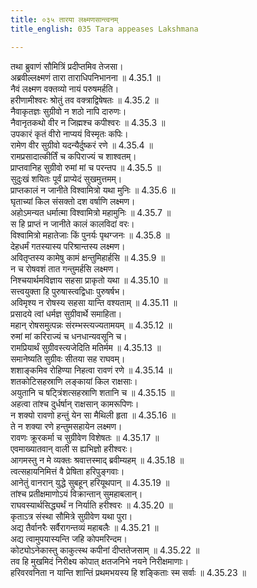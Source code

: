 ```yaml
---
title: ०३५ तारया लक्ष्मणसान्त्वनम्
title_english: 035 Tara appeases Lakshmana

---
```

<div class="audioEmbed"  caption="श्रीराम-हरिसीताराममूर्ति-घनपाठिभ्यां वचनम्" src="https://archive.org/download/Ramayana-recitation-Sriram-harisItArAmamUrti-Ghanapaati-v2/Kanda_4/Kanda_4_KSK-035-Tharaya_Lakshmana_Santhvanam.mp3"></div>

  
तथा ब्रुवाणं सौमित्रिं प्रदीप्तमिव तेजसा।  
अब्रवील्लक्ष्मणं तारा ताराधिपनिभानना ॥ 4.35.1 ॥   
नैवं लक्ष्मण वक्तव्यो नायं परुषमर्हति।  
हरीणामीश्वरः श्रोतुं तव वक्त्राद्विषेषतः ॥ 4.35.2 ॥   
नैवाकृतज्ञः सुग्रीवो न शठो नापि दारुणः।  
नैवानृतकथो वीर न जिह्मश्च कपीश्वरः ॥ 4.35.3 ॥   
उपकारं कृतं वीरो नाप्ययं विस्मृतः कपिः।  
रामेण वीर सुग्रीवो यदन्यैर्दुष्करं रणे ॥ 4.35.4 ॥   
रामप्रसादात्कीर्तिं च कपिराज्यं च शाश्वतम्।  
प्राप्तवानिह सुग्रीवो रुमां मां च परन्तप ॥ 4.35.5 ॥   
सुदुःखं शयितः पूर्वं प्राप्येदं सुखमुत्तमम्।  
प्राप्तकालं न जानीते विश्वामित्रो यथा मुनिः ॥ 4.35.6 ॥   
घृताच्यां किल संसक्तो दश वर्षाणि लक्ष्मण।  
अहोऽमन्यत धर्मात्मा विश्वामित्रो महामुनिः ॥ 4.35.7 ॥   
स हि प्राप्तं न जानीते कालं कालविदां वरः।  
विश्वामित्रो महातेजाः किं पुनर्यः पृथग्जनः ॥ 4.35.8 ॥   
देहधर्मं गतस्यास्य परिश्रान्तस्य लक्ष्मण।  
अवितृप्तस्य कामेषु कामं क्षन्तुमिहार्हसि ॥ 4.35.9 ॥   
न च रोषवशं तात गन्तुमर्हसि लक्ष्मण।  
निश्चयार्थमविज्ञाय सहसा प्राकृतो यथा ॥ 4.35.10 ॥   
सत्त्वयुक्ता हि पुरुषास्त्वद्विधाः पुरुषर्षभ।  
अविमृश्य न रोषस्य सहसा यान्ति वश्यताम् ॥ 4.35.11 ॥   
प्रसादये त्वां धर्मज्ञ सुग्रीवार्थे समाहिता।  
महान् रोषसमुत्पन्नः संरम्भस्त्यज्यतामयम् ॥ 4.35.12 ॥   
रुमां मां करिराज्यं च धनधान्यवसूनि च।  
रामप्रियार्थं सुग्रीवस्त्यजेदिति मतिर्मम ॥ 4.35.13 ॥   
समानेष्यति सुग्रीवः सीतया सह राघवम्।  
शशाङ्कमिव रोहिण्या निहत्वा रावणं रणे ॥ 4.35.14 ॥   
शतकोटिसहस्राणि लङ्कायां किल राक्षसाः।  
अयुतानि च षट्त्रिंशत्सहस्राणि शतानि च ॥ 4.35.15 ॥   
अहत्वा तांश्च दुर्धर्षान् राक्षसान् कामरूपिणः।  
न शक्यो रावणो हन्तुं येन सा मैथिली हृता ॥ 4.35.16 ॥   
ते न शक्या रणे हन्तुमसहायेन लक्ष्मण।  
रावणः क्रूरकर्मा च सुग्रीवेण विशेषतः ॥ 4.35.17 ॥   
एवमाख्यातवान् वाली स ह्यभिज्ञो हरीश्वरः।  
आगमस्तु न मे व्यक्तः श्रवात्तस्माद् ब्रवीम्यहम् ॥ 4.35.18 ॥   
त्वत्सहायनिमित्तं वै प्रेषिता हरिपुङ्गवाः।  
आनेतुं वानरान् युद्धे सुबहून् हरियूथपान् ॥ 4.35.19 ॥   
तांश्च प्रतीक्षमाणोऽयं विक्रान्तान् सुमहाबलान्।  
राघवस्यार्थसिद्ध्यर्थं न निर्याति हरीश्वरः ॥ 4.35.20 ॥   
कृताऽत्र संस्था सौमित्रे सुग्रीवेण यथा पुरा।  
अद्य तैर्वानरैः सर्वैरागन्तव्यं महाबलैः ॥ 4.35.21 ॥   
अद्य त्वामुपयास्यन्ति जहि कोपमरिन्दम।  
कोट्योऽनेकास्तु काकुत्स्थ कपीनां दीप्ततेजसाम् ॥ 4.35.22 ॥   
तव हि मुखमिदं निरीक्ष्य कोपात् क्षतजनिभे नयने निरीक्षमाणाः।  
हरिवरवनिता न यान्ति शान्तिं प्रथमभयस्य हि शङ्किताः स्म सर्वाः ॥ 4.35.23 ॥   